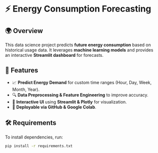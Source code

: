 # ⚡ Energy Consumption Forecasting

## 🌍 Overview
This data science project predicts **future energy consumption** based on historical usage data. It leverages **machine learning models** and provides an interactive **Streamlit dashboard** for forecasts.

## 🚀 Features
- 📈 **Predict Energy Demand** for custom time ranges (Hour, Day, Week, Month, Year).
- 🔍 **Data Preprocessing & Feature Engineering** to improve accuracy.
- 🎨 **Interactive UI** using **Streamlit & Plotly** for visualization.
- 🔗 **Deployable via GitHub & Google Colab**.

## 🛠 Requirements
To install dependencies, run:

```bash
pip install -r requirements.txt
